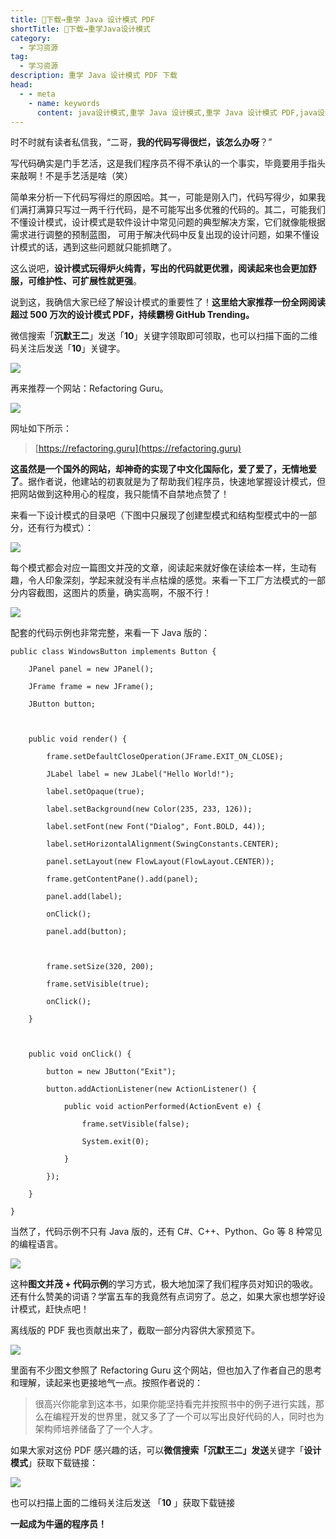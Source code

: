 ```yaml
---
title: 👏下载→重学 Java 设计模式 PDF
shortTitle: 👏下载→重学Java设计模式
category:
  - 学习资源
tag:
  - 学习资源
description: 重学 Java 设计模式 PDF 下载
head:
  - - meta
    - name: keywords
      content: java设计模式,重学 Java 设计模式,重学 Java 设计模式 PDF,java设计模式下载
---
```


时不时就有读者私信我，“二哥，**我的代码写得很烂，该怎么办呀**？”

写代码确实是门手艺活，这是我们程序员不得不承认的一个事实，毕竟要用手指头来敲啊！不是手艺活是啥（笑）

简单来分析一下代码写得烂的原因哈。其一，可能是刚入门，代码写得少，如果我们满打满算只写过一两千行代码，是不可能写出多优雅的代码的。其二，可能我们不懂设计模式，设计模式是软件设计中常见问题的典型解决方案，它们就像能根据需求进行调整的预制蓝图， 可用于解决代码中反复出现的设计问题，如果不懂设计模式的话，遇到这些问题就只能抓瞎了。

这么说吧，**设计模式玩得炉火纯青，写出的代码就更优雅，阅读起来也会更加舒服，可维护性、可扩展性就更强**。

说到这，我确信大家已经了解设计模式的重要性了！**这里给大家推荐一份全网阅读超过 500 万次的设计模式 PDF，持续霸榜 GitHub Trending。**

微信搜索「**沉默王二**」发送「**10**」关键字领取即可领取，也可以扫描下面的二维码关注后发送「**10**」关键字。

![](http://cdn.tobebetterjavaer.com/tobebetterjavaer/images/gongzhonghao.png)

再来推荐一个网站：Refactoring Guru。  

![](http://cdn.tobebetterjavaer.com/tobebetterjavaer/images/nice-article/weixin-shejmsnb-c582a192-0373-45b2-99de-69e688d31baa.jpg)

网址如下所示：

> [https://refactoring.guru](https://refactoring.guru)

**这虽然是一个国外的网站，却神奇的实现了中文化国际化，爱了爱了，无情地爱了**。据作者说，他建站的初衷就是为了帮助我们程序员，快速地掌握设计模式，但把网站做到这种用心的程度，我只能情不自禁地点赞了！

来看一下设计模式的目录吧（下图中只展现了创建型模式和结构型模式中的一部分，还有行为模式）：

![](http://cdn.tobebetterjavaer.com/tobebetterjavaer/images/nice-article/weixin-shejmsnb-e28938e4-f117-4afe-966b-e44d0ec022a0.jpg)

每个模式都会对应一篇图文并茂的文章，阅读起来就好像在读绘本一样，生动有趣，令人印象深刻，学起来就没有半点枯燥的感觉。来看一下工厂方法模式的一部分内容截图，这图片的质量，确实高啊，不服不行！

![](http://cdn.tobebetterjavaer.com/tobebetterjavaer/images/nice-article/weixin-shejmsnb-6ab000de-34e7-44f2-9b06-b9d92cc0c043.jpg)

配套的代码示例也非常完整，来看一下 Java 版的：

```
public class WindowsButton implements Button {  

    JPanel panel = new JPanel();  

    JFrame frame = new JFrame();  

    JButton button;  

  

    public void render() {  

        frame.setDefaultCloseOperation(JFrame.EXIT_ON_CLOSE);  

        JLabel label = new JLabel("Hello World!");  

        label.setOpaque(true);  

        label.setBackground(new Color(235, 233, 126));  

        label.setFont(new Font("Dialog", Font.BOLD, 44));  

        label.setHorizontalAlignment(SwingConstants.CENTER);  

        panel.setLayout(new FlowLayout(FlowLayout.CENTER));  

        frame.getContentPane().add(panel);  

        panel.add(label);  

        onClick();  

        panel.add(button);  

  

        frame.setSize(320, 200);  

        frame.setVisible(true);  

        onClick();  

    }  

  

    public void onClick() {  

        button = new JButton("Exit");  

        button.addActionListener(new ActionListener() {  

            public void actionPerformed(ActionEvent e) {  

                frame.setVisible(false);  

                System.exit(0);  

            }  

        });  

    }  

}  

```

当然了，代码示例不只有 Java 版的，还有 C#、C++、Python、Go 等 8 种常见的编程语言。

![](http://cdn.tobebetterjavaer.com/tobebetterjavaer/images/nice-article/weixin-shejmsnb-3a219b1c-be2b-4586-b7d3-5c0ea23975b5.jpg)

这种**图文并茂 + 代码示例**的学习方式，极大地加深了我们程序员对知识的吸收。还有什么赞美的词语？学富五车的我竟然有点词穷了。总之，如果大家也想学好设计模式，赶快点吧！

离线版的 PDF 我也贡献出来了，截取一部分内容供大家预览下。

![](http://cdn.tobebetterjavaer.com/tobebetterjavaer/images/nice-article/weixin-shejmsnb-92309f22-ac2d-4cef-81cb-9f83bf9380d6.jpg)

里面有不少图文参照了 Refactoring Guru 这个网站，但也加入了作者自己的思考和理解，读起来也更接地气一点。按照作者说的：

> 很高兴你能拿到这本书，如果你能坚持看完并按照书中的例⼦进行实践，那么在编程开发的世界里，就⼜多了了⼀个可以写出良好代码的⼈，同时也为架构师培养储备了了⼀个⼈才。

如果大家对这份 PDF 感兴趣的话，可以**微信搜索「**沉默王二**」发送**关键字「**设计模式**」获取下载链接：

![](http://cdn.tobebetterjavaer.com/tobebetterjavaer/images/gongzhonghao.png)

也可以扫描上面的二维码关注后发送 「**10** 」获取下载链接  

**一起成为牛逼的程序员！**